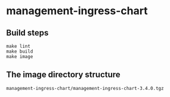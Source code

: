 # management-ingress-chart

## Build steps

```
make lint
make build
make image
```

## The image directory structure

```
management-ingress-chart/management-ingress-chart-3.4.0.tgz
```
